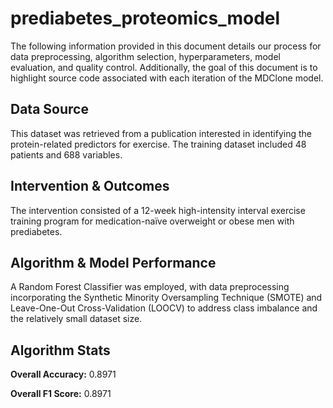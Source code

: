 # prediabetes_proteomics_model
The following information provided in this document details our process for data preprocessing, algorithm selection, hyperparameters, model evaluation, and quality control. Additionally, the goal of this document is to highlight source code associated with each iteration of the MDClone model.

## Data Source 
This dataset was retrieved from a publication interested in identifying the protein-related predictors for exercise. 
The training dataset included 48 patients and 688 variables.

## Intervention & Outcomes 
The intervention consisted of a 12-week high-intensity interval exercise training program for medication-naïve overweight or obese men with prediabetes.

## Algorithm & Model Performance 
A Random Forest Classifier was employed, with data preprocessing incorporating the Synthetic Minority Oversampling Technique (SMOTE) and Leave-One-Out Cross-Validation (LOOCV) to address class imbalance and the relatively small dataset size.

## Algorithm Stats
**Overall Accuracy:** 0.8971

**Overall F1 Score:** 0.8971



